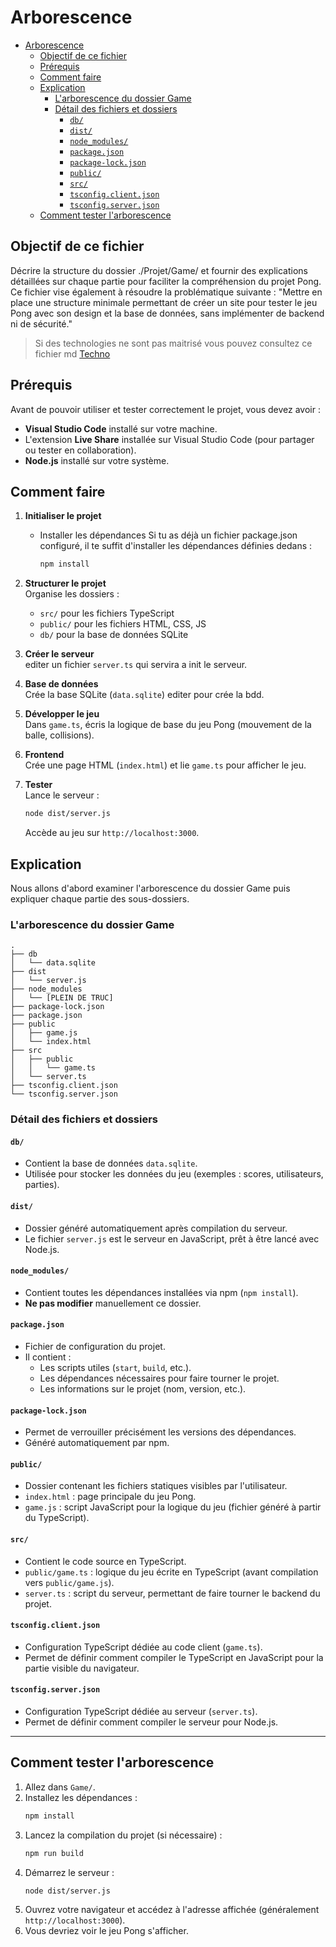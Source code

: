 # Arborescence

- [Arborescence](#arborescence)
	- [Objectif de ce fichier](#objectif-de-ce-fichier)
	- [Prérequis](#prérequis)
	- [Comment faire](#comment-faire)
	- [Explication](#explication)
		- [L'arborescence du dossier Game](#larborescence-du-dossier-game)
		- [Détail des fichiers et dossiers](#détail-des-fichiers-et-dossiers)
			- [`db/`](#db)
			- [`dist/`](#dist)
			- [`node_modules/`](#node_modules)
			- [`package.json`](#packagejson)
			- [`package-lock.json`](#package-lockjson)
			- [`public/`](#public)
			- [`src/`](#src)
			- [`tsconfig.client.json`](#tsconfigclientjson)
			- [`tsconfig.server.json`](#tsconfigserverjson)
	- [Comment tester l'arborescence](#comment-tester-larborescence)

## Objectif de ce fichier

Décrire la structure du dossier ./Projet/Game/ et fournir des explications détaillées sur chaque partie pour faciliter la compréhension du projet Pong. Ce fichier vise également à résoudre la problématique suivante :
"Mettre en place une structure minimale permettant de créer un site pour tester le jeu Pong avec son design et la base de données, sans implémenter de backend ni de sécurité."

> Si des technologies ne sont pas maitrisé vous pouvez consultez ce fichier md [Techno](./../techno.md)

## Prérequis

Avant de pouvoir utiliser et tester correctement le projet, vous devez avoir :

- **Visual Studio Code** installé sur votre machine.
- L'extension **Live Share** installée sur Visual Studio Code (pour partager ou tester en collaboration).
- **Node.js** installé sur votre système.

## Comment faire

1. **Initialiser le projet**  
   - Installer les dépendances 
   Si tu as déjà un fichier package.json configuré, il te suffit d'installer les dépendances définies dedans :
     ```bash
     npm install
     ```

1. **Structurer le projet**  
   Organise les dossiers :  
   - `src/` pour les fichiers TypeScript  
   - `public/` pour les fichiers HTML, CSS, JS  
   - `db/` pour la base de données SQLite

2. **Créer le serveur**  
   editer un fichier `server.ts` qui servira a init le serveur.

3. **Base de données**  
   Crée la base SQLite (`data.sqlite`) editer pour crée la bdd.

4. **Développer le jeu**  
   Dans `game.ts`, écris la logique de base du jeu Pong (mouvement de la balle, collisions).

5. **Frontend**  
   Crée une page HTML (`index.html`) et lie `game.ts` pour afficher le jeu.

6. **Tester**  
   Lance le serveur :  
   ```bash
   node dist/server.js
   ```
   Accède au jeu sur `http://localhost:3000`.

## Explication

Nous allons d'abord examiner l'arborescence du dossier Game puis expliquer chaque partie des sous-dossiers.

### L'arborescence du dossier Game

```
.
├── db
│   └── data.sqlite
├── dist
│   └── server.js
├── node_modules
│   └── [PLEIN DE TRUC]
├── package-lock.json
├── package.json
├── public
│   ├── game.js
│   └── index.html
├── src
│   ├── public
│   │   └── game.ts
│   └── server.ts
├── tsconfig.client.json
└── tsconfig.server.json
```

### Détail des fichiers et dossiers

#### `db/`
- Contient la base de données `data.sqlite`.
- Utilisée pour stocker les données du jeu (exemples : scores, utilisateurs, parties).

#### `dist/`
- Dossier généré automatiquement après compilation du serveur.
- Le fichier `server.js` est le serveur en JavaScript, prêt à être lancé avec Node.js.

#### `node_modules/`
- Contient toutes les dépendances installées via npm (`npm install`).
- **Ne pas modifier** manuellement ce dossier.

#### `package.json`
- Fichier de configuration du projet.
- Il contient :
  - Les scripts utiles (`start`, `build`, etc.).
  - Les dépendances nécessaires pour faire tourner le projet.
  - Les informations sur le projet (nom, version, etc.).

#### `package-lock.json`
- Permet de verrouiller précisément les versions des dépendances.
- Généré automatiquement par npm.

#### `public/`
- Dossier contenant les fichiers statiques visibles par l'utilisateur.
- `index.html` : page principale du jeu Pong.
- `game.js` : script JavaScript pour la logique du jeu (fichier généré à partir du TypeScript).

#### `src/`
- Contient le code source en TypeScript.
- `public/game.ts` : logique du jeu écrite en TypeScript (avant compilation vers `public/game.js`).
- `server.ts` : script du serveur, permettant de faire tourner le backend du projet.

#### `tsconfig.client.json`
- Configuration TypeScript dédiée au code client (`game.ts`).
- Permet de définir comment compiler le TypeScript en JavaScript pour la partie visible du navigateur.

#### `tsconfig.server.json`
- Configuration TypeScript dédiée au serveur (`server.ts`).
- Permet de définir comment compiler le serveur pour Node.js.

---

## Comment tester l'arborescence

1. Allez dans  `Game/`.
2. Installez les dépendances :
   ```bash
   npm install
   ```
3. Lancez la compilation du projet (si nécessaire) :
   ```bash
   npm run build
   ```
4. Démarrez le serveur :
   ```bash
   node dist/server.js
   ```
5. Ouvrez votre navigateur et accédez à l'adresse affichée (généralement `http://localhost:3000`).
6. Vous devriez voir le jeu Pong s'afficher.

